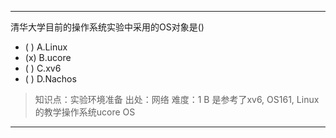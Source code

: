 ---
清华大学目前的操作系统实验中采用的OS对象是()
- ( ) A.Linux
- (x) B.ucore
- ( ) C.xv6
- ( ) D.Nachos

> 知识点：实验环境准备
> 出处：网络
> 难度：1
> B 是参考了xv6, OS161, Linux的教学操作系统ucore OS


---
